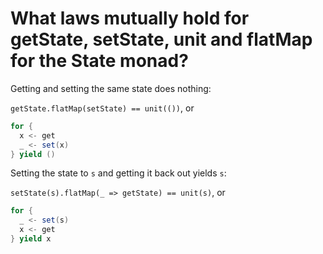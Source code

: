# What laws mutually hold for getState, setState, unit and flatMap for the State monad?

Getting and setting the same state does nothing:

`getState.flatMap(setState) == unit(())`, or

```scala
for {
  x <- get
  _ <- set(x)
} yield ()
```

Setting the state to `s` and getting it back out yields `s`:

`setState(s).flatMap(_ => getState) == unit(s)`, or

```scala
for {
  _ <- set(s)
  x <- get
} yield x
```
